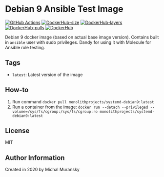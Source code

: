 # Debian 9 Ansible Test Image

[![GitHub Actions](https://github.com/MonolithProjects/docker-systemd-debian9/workflows/Dockerfile%20test/badge.svg?branch=master)](https://github.com/MonolithProjects/docker-systemd-debian9/actions)
[![DockerHub-size](https://img.shields.io/microbadger/image-size/monolithprojects/systemd-docker9/master)](https://hub.docker.com/repository/docker/monolithprojects/systemd-debian9)
[![DockerHub-layers](https://img.shields.io/microbadger/layers/monolithprojects/systemd-debian9)](https://hub.docker.com/repository/docker/monolithprojects/systemd-debian9)
[![DockerHub-pulls](https://img.shields.io/docker/pulls/monolithprojects/systemd-debian9)](https://hub.docker.com/repository/docker/monolithprojects/systemd-debian9)
[![DockerHub](https://img.shields.io/docker/cloud/automated/monolithprojects/systemd-debian9?maxAge=2592000)](https://hub.docker.com/repository/docker/monolithprojects/systemd-debian9)

Debian 9 docker image (based on actual base image version). Contains built in `ansible` user with sudo privileges.
Dandy for using it with Molecule for Ansible role testing.

## Tags

- `latest`: Latest version of the image

## How-to

  1. Run command `docker pull monolithprojects/systemd-debian9:latest`  
  2. Run a container from the image: `docker run --detach --privileged --volume=/sys/fs/cgroup:/sys/fs/cgroup:ro monolithprojects/systemd-debian9:latest`  

## License

MIT

## Author Information

Created in 2020 by Michal Muransky
